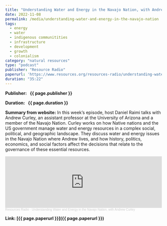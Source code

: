 ```yaml
---
title: "Understanding Water and Energy in the Navajo Nation, with Andrew Curley"
date: 2022-11-08
permalink: /media/understanding-water-and-energy-in-the-navajo-nation
tags:
  - energy
  - water
  - indigenous communitities
  - infrastructure
  - development
  - growth
  - colonialism
category: "natural resources"
type: "podcast"
publisher: "Resource Radio"
paperurl: 'https://www.resources.org/resources-radio/understanding-water-and-energy-in-the-navajo-nation-with-andrew-curley/'
duration: "35:22"
---
```


<!-- Google tag (gtag.js) -->
<script async src="https://www.googletagmanager.com/gtag/js?id=G-8CEVZ95BRH"></script>
<script>
  window.dataLayer = window.dataLayer || [];
  function gtag(){dataLayer.push(arguments);}
  gtag('js', new Date());

  gtag('config', 'G-8CEVZ95BRH');
</script>

**<span class="bold-podcast">Publisher: </span>&nbsp;<span class="text-podcast"> {{ page.publisher }}</span>**

**<span class="bold-podcast">Duration: </span>&nbsp;<span class="text-podcast"> {{ page.duration }}</span>**

**<span class="bold-podcast">Summary from website:</span>**
In this week’s episode, host Daniel Raimi talks with Andrew Curley, an assistant professor at the University of Arizona and a member of the Navajo Nation. Curley works on how Native nations and the US government manage water and energy resources in a complex social, political, and geographic landscape. They discuss water and energy issues in the Navajo Nation where Andrew lives, and how history, politics, economics, and social factors affect the decisions that relate to the governance of these essential resources.


<iframe width="100%" height="166" scrolling="no" frameborder="no" allow="autoplay" src="https://w.soundcloud.com/player/?url=https%3A//api.soundcloud.com/tracks/soundcloud%253Atracks%253A1373615197&color=ff5500"></iframe><div style="font-size: 10px; color: #cccccc;line-break: anywhere;word-break: normal;overflow: hidden;white-space: nowrap;text-overflow: ellipsis; font-family: Interstate,Lucida Grande,Lucida Sans Unicode,Lucida Sans,Garuda,Verdana,Tahoma,sans-serif;font-weight: 100;"><a href="https://soundcloud.com/resourcesradio" title="Resources Radio" target="_blank" style="color: #cccccc; text-decoration: none;">Resources Radio</a> · <a href="https://soundcloud.com/resourcesradio/understanding-water-and-energy-in-the-navajo-nation-with-andrew-curley" title="Understanding Water and Energy in the Navajo Nation, with Andrew Curley" target="_blank" style="color: #cccccc; text-decoration: none;">Understanding Water and Energy in the Navajo Nation, with Andrew Curley</a></div>

**<span class="small-podcast">Link:</span>&nbsp;<span class="links-podcast">[{{ page.paperurl }}]({{ page.paperurl }})</span>**